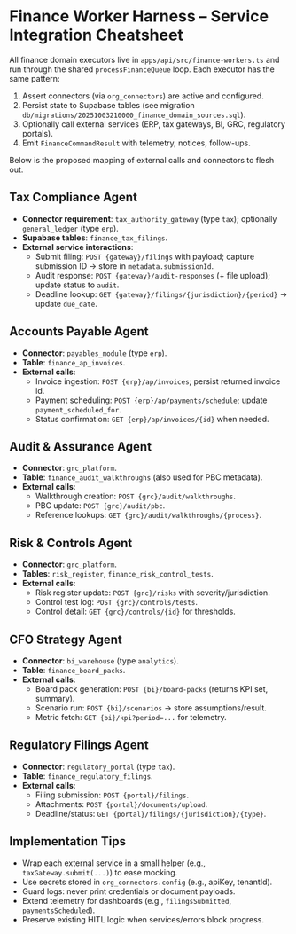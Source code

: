 # Finance Worker Harness – Service Integration Cheatsheet

All finance domain executors live in `apps/api/src/finance-workers.ts` and run through the shared `processFinanceQueue` loop. Each executor has the same pattern:
1. Assert connectors (via `org_connectors`) are active and configured.
2. Persist state to Supabase tables (see migration `db/migrations/20251003210000_finance_domain_sources.sql`).
3. Optionally call external services (ERP, tax gateways, BI, GRC, regulatory portals).
4. Emit `FinanceCommandResult` with telemetry, notices, follow-ups.

Below is the proposed mapping of external calls and connectors to flesh out.

## Tax Compliance Agent
- **Connector requirement**: `tax_authority_gateway` (type `tax`); optionally `general_ledger` (type `erp`).
- **Supabase tables**: `finance_tax_filings`.
- **External service interactions**:
  - Submit filing: `POST {gateway}/filings` with payload; capture submission ID -> store in `metadata.submissionId`.
  - Audit response: `POST {gateway}/audit-responses` (+ file upload); update status to `audit`.
  - Deadline lookup: `GET {gateway}/filings/{jurisdiction}/{period}` -> update `due_date`.

## Accounts Payable Agent
- **Connector**: `payables_module` (type `erp`).
- **Table**: `finance_ap_invoices`.
- **External calls**:
  - Invoice ingestion: `POST {erp}/ap/invoices`; persist returned invoice id.
  - Payment scheduling: `POST {erp}/ap/payments/schedule`; update `payment_scheduled_for`.
  - Status confirmation: `GET {erp}/ap/invoices/{id}` when needed.

## Audit & Assurance Agent
- **Connector**: `grc_platform`.
- **Table**: `finance_audit_walkthroughs` (also used for PBC metadata).
- **External calls**:
  - Walkthrough creation: `POST {grc}/audit/walkthroughs`.
  - PBC update: `POST {grc}/audit/pbc`.
  - Reference lookups: `GET {grc}/audit/walkthroughs/{process}`.

## Risk & Controls Agent
- **Connector**: `grc_platform`.
- **Tables**: `risk_register`, `finance_risk_control_tests`.
- **External calls**:
  - Risk register update: `POST {grc}/risks` with severity/jurisdiction.
  - Control test log: `POST {grc}/controls/tests`.
  - Control detail: `GET {grc}/controls/{id}` for thresholds.

## CFO Strategy Agent
- **Connector**: `bi_warehouse` (type `analytics`).
- **Table**: `finance_board_packs`.
- **External calls**:
  - Board pack generation: `POST {bi}/board-packs` (returns KPI set, summary).
  - Scenario run: `POST {bi}/scenarios` -> store assumptions/result.
  - Metric fetch: `GET {bi}/kpi?period=...` for telemetry.

## Regulatory Filings Agent
- **Connector**: `regulatory_portal` (type `tax`).
- **Table**: `finance_regulatory_filings`.
- **External calls**:
  - Filing submission: `POST {portal}/filings`.
  - Attachments: `POST {portal}/documents/upload`.
  - Deadline/status: `GET {portal}/filings/{jurisdiction}/{type}`.

## Implementation Tips
- Wrap each external service in a small helper (e.g., `taxGateway.submit(...)`) to ease mocking.
- Use secrets stored in `org_connectors.config` (e.g., apiKey, tenantId).
- Guard logs: never print credentials or document payloads.
- Extend telemetry for dashboards (e.g., `filingsSubmitted`, `paymentsScheduled`).
- Preserve existing HITL logic when services/errors block progress.
